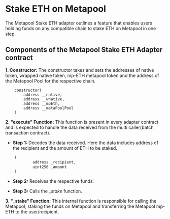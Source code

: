 # Stake ETH on Metapool

The Metapool Stake ETH adapter outlines a feature that enables users holding funds on any compatible chain to stake ETH on Metapool in one step.

## Components of the Metapool Stake ETH Adapter contract

**1. Constructor:** The constructor takes and sets the addresses of native token, wrapped native token, mp-ETH metapool token and the address of the Metapool Pool for the respective chain.

```solidity
    constructor(
        address __native,
        address __wnative,
        address __mpEth,
        address __metaPoolPool
    )
```

**2. "execute" Function:** This function is present in every adapter contract and is expected to handle the data received from the multi caller(batch transaction contract).

- **Step 1:** Decodes the data received. Here the data includes address of the recipient and the amount of ETH to be staked.

```javascript
    (         
            address _recipient, 
            uint256 _amount
    )
```

- **Step 2:** Receives the respective funds.

- **Step 3:** Calls the *_stake* function.

**3. "_stake" Function:** This internal function is responsible for calling the Metapool, staking the funds on Metapool and transferring the Metapool mp-ETH to the user/recipient.

